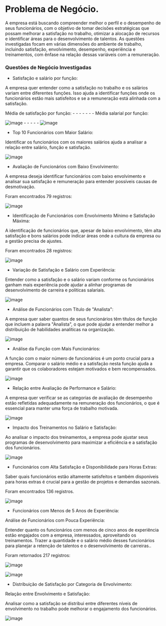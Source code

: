 # Problema de Negócio.

A empresa está buscando compreender melhor o perfil e o desempenho de seus funcionários, com o objetivo de tomar decisões estratégicas que possam melhorar a satisfação no trabalho, otimizar a alocação de recursos e identificar áreas para o desenvolvimento de talentos. As questões investigadas focam em várias dimensões do ambiente de trabalho, incluindo satisfação, envolvimento, desempenho, experiência e treinamentos, com ênfase na relação dessas variáveis com a remuneração.


### Questões de Negócio Investigadas
- Satisfação e salário por função: 

A empresa quer entender como a satisfação no trabalho e os salários variam entre diferentes funções. Isso ajuda a identificar funções onde os funcionários estão mais satisfeitos e se a remuneração está alinhada com a satisfação.

Média de satisfação por função:        -  -  -  -  -  -  -         Média salarial por função:

![image](https://github.com/user-attachments/assets/dd469758-cb44-4203-bc20-c365e88ef714)        -  -  -  -  -          ![image](https://github.com/user-attachments/assets/6633b686-8fa7-43c6-afc3-eef9bbccd3d4)



- Top 10 Funcionários com Maior Salário: 

Identificar os funcionários com os maiores salários ajuda a analisar a relação entre salário, função e satisfação.

![image](https://github.com/user-attachments/assets/7dc6a3d2-08a6-466c-88b5-aab49b536a27)

-	Avaliação de Funcionários com Baixo Envolvimento:

A empresa deseja identificar funcionários com baixo envolvimento e analisar sua satisfação e remuneração para entender possíveis causas de desmotivação.

Foram encontrados 79 registros:

![image](https://github.com/user-attachments/assets/42f0347f-d1fb-470a-b477-30ebdad2af86)

- Identificação de Funcionários com Envolvimento Mínimo e Satisfação Máxima:

A identificação de funcionários que, apesar de baixo envolvimento, têm alta satisfação e bons salários pode indicar áreas onde a cultura da empresa ou a gestão precisa de ajustes.

Foram encontrados 28 registros:

![image](https://github.com/user-attachments/assets/fe414707-5be3-4485-945c-5bbc914cea20)

- Variação de Satisfação e Salário com Experiência:

Entender como a satisfação e o salário variam conforme os funcionários ganham mais experiência pode ajudar a alinhar programas de desenvolvimento de carreira e políticas salariais.

![image](https://github.com/user-attachments/assets/1f84e83f-7290-49ce-9b1b-047232cdc864)

- Análise de Funcionários com Título de "Analista": 

A empresa quer saber quantos de seus funcionários têm títulos de função que incluem a palavra "Analista", o que pode ajudar a entender melhor a distribuição de habilidades analíticas na organização.

![image](https://github.com/user-attachments/assets/ab0cc544-1014-4ef8-a829-ee774682e5b0)

- Análise da Função com Mais Funcionários: 

A função com o maior número de funcionários é um ponto crucial para a empresa. Comparar o salário médio e a satisfação nesta função ajuda a garantir que os colaboradores estejam motivados e bem recompensados.

![image](https://github.com/user-attachments/assets/7c89b3ea-f958-45ab-8437-7f14d85c73a3)

- Relação entre Avaliação de Performance e Salário:

A empresa quer verificar se as categorias de avaliação de desempenho estão refletidas adequadamente na remuneração dos funcionários, o que é essencial para manter uma força de trabalho motivada.

![image](https://github.com/user-attachments/assets/5563402e-f080-4dab-b02d-759659a69796)

- Impacto dos Treinamentos no Salário e Satisfação: 

Ao analisar o impacto dos treinamentos, a empresa pode ajustar seus programas de desenvolvimento para maximizar a eficiência e a satisfação dos funcionários.

![image](https://github.com/user-attachments/assets/e196f9cb-0eaf-4ae0-a5b4-a7bb5850aaae)

- Funcionários com Alta Satisfação e Disponibilidade para Horas Extras:

Saber quais funcionários estão altamente satisfeitos e também disponíveis para horas extras é crucial para a gestão de projetos e demandas sazonais.

Foram encontrados 136 registros.

![image](https://github.com/user-attachments/assets/19cb9fd3-2e58-44e0-9f79-91a53ad9883b)

- Funcionários com Menos de 5 Anos de Experiência:

Análise de Funcionários com Pouca Experiência: 

Entender quanto os funcionários com menos de cinco anos de experiência estão engajados com a empresa, interessados, aproveitando os treinamentos. Trazer a quantidade e o salário médio desses funcionários para planejar a retenção de talentos e o desenvolvimento de carreiras..

Foram retornados 217 registros:

![image](https://github.com/user-attachments/assets/255da069-84a2-4dc8-ba7b-799046e27300)

![image](https://github.com/user-attachments/assets/eb8ec6fe-1883-4c50-89ab-82387516a7a2)

- Distribuição de Satisfação por Categoria de Envolvimento:

Relação entre Envolvimento e Satisfação: 

Analisar como a satisfação se distribui entre diferentes níveis de envolvimento no trabalho pode melhorar o engajamento dos funcionários.

![image](https://github.com/user-attachments/assets/8cc98e2d-bdd5-475a-8034-6e621808f6f2)









